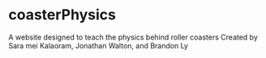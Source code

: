 # coasterPhysics
A website designed to teach the physics behind roller coasters
Created by Sara mei Kalaoram, Jonathan Walton, and Brandon Ly
